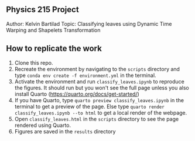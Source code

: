 ## Physics 215 Project
Author: Kelvin Bartilad
Topic: Classifying leaves using Dynamic Time Warping and Shapelets Transformation

## How to replicate the work
1. Clone this repo.
2. Recreate the environment by navigating to the `scripts` directory and type `conda env create -f environment.yml` in the terminal.
3. Activate the environment and run `classify_leaves.ipynb` to reproduce the figures. It should run but you won't see the full page unless you also install Quarto (https://quarto.org/docs/get-started/)
4. If you have Quarto, type `quarto preview classify_leaves.ipynb` in the terminal to get a preview of the page. Else type `quarto render classify_leaves.ipynb --to html` to get a local render of the webpage.
5. Open `classify_leaves.html` in the `scripts` directory to see the page rendered using Quarto.
6. Figures are saved in the `results` directory